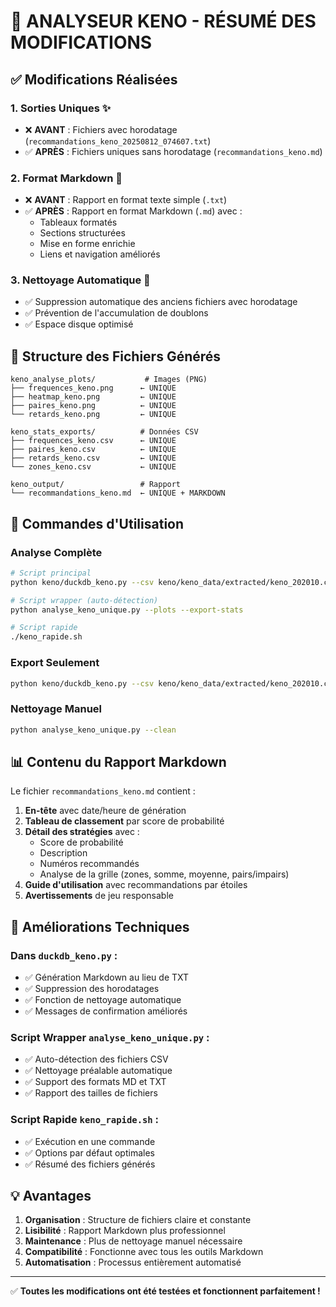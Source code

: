 # 🎯 ANALYSEUR KENO - RÉSUMÉ DES MODIFICATIONS

## ✅ Modifications Réalisées

### 1. **Sorties Uniques** ✨
- ❌ **AVANT** : Fichiers avec horodatage (`recommandations_keno_20250812_074607.txt`)
- ✅ **APRÈS** : Fichiers uniques sans horodatage (`recommandations_keno.md`)

### 2. **Format Markdown** 📝
- ❌ **AVANT** : Rapport en format texte simple (`.txt`)
- ✅ **APRÈS** : Rapport en format Markdown (`.md`) avec :
  - Tableaux formatés
  - Sections structurées  
  - Mise en forme enrichie
  - Liens et navigation améliorés

### 3. **Nettoyage Automatique** 🧹
- ✅ Suppression automatique des anciens fichiers avec horodatage
- ✅ Prévention de l'accumulation de doublons
- ✅ Espace disque optimisé

## 📁 Structure des Fichiers Générés

```
keno_analyse_plots/           # Images (PNG)
├── frequences_keno.png      ← UNIQUE
├── heatmap_keno.png         ← UNIQUE
├── paires_keno.png          ← UNIQUE
└── retards_keno.png         ← UNIQUE

keno_stats_exports/          # Données CSV
├── frequences_keno.csv      ← UNIQUE
├── paires_keno.csv          ← UNIQUE
├── retards_keno.csv         ← UNIQUE
└── zones_keno.csv           ← UNIQUE

keno_output/                 # Rapport
└── recommandations_keno.md  ← UNIQUE + MARKDOWN
```

## 🚀 Commandes d'Utilisation

### Analyse Complète
```bash
# Script principal
python keno/duckdb_keno.py --csv keno/keno_data/extracted/keno_202010.csv --plots --export-stats

# Script wrapper (auto-détection)
python analyse_keno_unique.py --plots --export-stats

# Script rapide
./keno_rapide.sh
```

### Export Seulement
```bash
python keno/duckdb_keno.py --csv keno/keno_data/extracted/keno_202010.csv --export-stats
```

### Nettoyage Manuel
```bash
python analyse_keno_unique.py --clean
```

## 📊 Contenu du Rapport Markdown

Le fichier `recommandations_keno.md` contient :

1. **En-tête** avec date/heure de génération
2. **Tableau de classement** par score de probabilité
3. **Détail des stratégies** avec :
   - Score de probabilité
   - Description
   - Numéros recommandés
   - Analyse de la grille (zones, somme, moyenne, pairs/impairs)
4. **Guide d'utilisation** avec recommandations par étoiles
5. **Avertissements** de jeu responsable

## 🔧 Améliorations Techniques

### Dans `duckdb_keno.py` :
- ✅ Génération Markdown au lieu de TXT
- ✅ Suppression des horodatages
- ✅ Fonction de nettoyage automatique
- ✅ Messages de confirmation améliorés

### Script Wrapper `analyse_keno_unique.py` :
- ✅ Auto-détection des fichiers CSV
- ✅ Nettoyage préalable automatique
- ✅ Support des formats MD et TXT
- ✅ Rapport des tailles de fichiers

### Script Rapide `keno_rapide.sh` :
- ✅ Exécution en une commande
- ✅ Options par défaut optimales
- ✅ Résumé des fichiers générés

## 💡 Avantages

1. **Organisation** : Structure de fichiers claire et constante
2. **Lisibilité** : Rapport Markdown plus professionnel
3. **Maintenance** : Plus de nettoyage manuel nécessaire
4. **Compatibilité** : Fonctionne avec tous les outils Markdown
5. **Automatisation** : Processus entièrement automatisé

---

✅ **Toutes les modifications ont été testées et fonctionnent parfaitement !**
